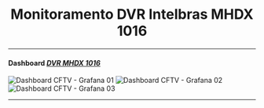 
# <div align="center">Monitoramento DVR Intelbras MHDX 1016</div>

---
#### Dashboard [***DVR MHDX 1016***](https://grafana.com/grafana/dashboards/10689)
![Dashboard CFTV - Grafana 01](https://user-images.githubusercontent.com/47629745/62641834-dd06a800-b91a-11e9-90b5-41ff0b8c035c.png)
![Dashboard CFTV - Grafana 02](https://user-images.githubusercontent.com/47629745/62641854-e98b0080-b91a-11e9-97fa-6aebc28bf931.png)
![Dashboard CFTV - Grafana 03](https://user-images.githubusercontent.com/47629745/62641864-ef80e180-b91a-11e9-8735-36f5aa2aab65.png)


---
